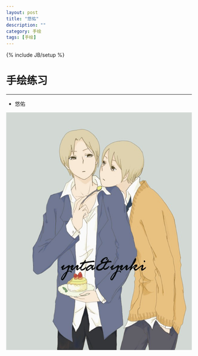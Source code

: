 ```yaml
---
layout: post
title: "悠佑"
description: ""
category: 手绘
tags: [手绘]
---
```

{% include JB/setup %}

# 手绘练习
---

* 悠佑

![Alt text](/image/20120513/youyou.jpg)

<!--break-->







